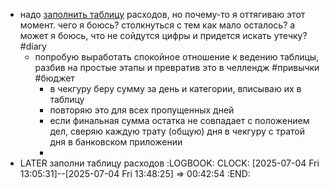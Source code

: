 - надо [заполнить таблицу](https://docs.google.com/spreadsheets/d/182TvvZ_2P1kD0U_VQLYLvsFlYiTnjt3M35Jla1wySsg/edit?usp=sharing) расходов, но почему-то я оттягиваю этот момент.
  чего я боюсь? столкнуться с тем как мало осталось?
  а может я боюсь, что не сойдутся цифры и придется искать утечку? #diary
	- попробую выработать спокойное отношение к ведению таблицы, разбив на простые этапы и превратив это в челлендж #привычки #бюджет
		- в чекгуру  беру сумму за день и категории, вписываю их в таблицу
		- повторяю это для всех пропущенных дней
		- если финальная сумма остатка не совпадает с положением дел,  сверяю каждую трату (общую) дня в чекгуру с тратой дня в банковском приложении
		-
- LATER заполни таблицу расходов
  :LOGBOOK:
  CLOCK: [2025-07-04 Fri 13:05:31]--[2025-07-04 Fri 13:48:25] =>  00:42:54
  :END:
